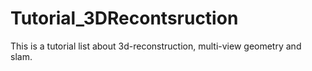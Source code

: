 # Tutorial_3DRecontsruction
This is a tutorial list about 3d-reconstruction, multi-view geometry and slam.
